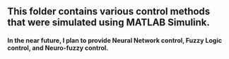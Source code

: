 ## This folder contains various control methods that were simulated using MATLAB Simulink.
#### In the near future, I plan to provide Neural Network control, Fuzzy Logic control, and Neuro-fuzzy control.
